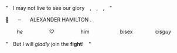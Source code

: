 "　I may not live to see our glory　,　,　,　"

🥂⠀ ⠀┈⠀⠀ ALEXANDER    HAMILTON .⠀

⠀⠀⠀_he_⠀⠀⠀⠀⠀⠀⠀♡⠀⠀⠀⠀⠀⠀⠀him
　⠀⠀⠀⠀ ⠀⠀bisex⠀⠀⠀⠀⠀⠀cis*guy*

"　But I will *gladly* join the **fight**!　"
